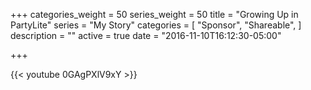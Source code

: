 +++
categories_weight = 50
series_weight = 50
title = "Growing Up in PartyLite"
series = "My Story"
categories = [
  "Sponsor",
  "Shareable", 
]
description = ""
active = true
date = "2016-11-10T16:12:30-05:00"

+++

{{< youtube 0GAgPXlV9xY >}}
